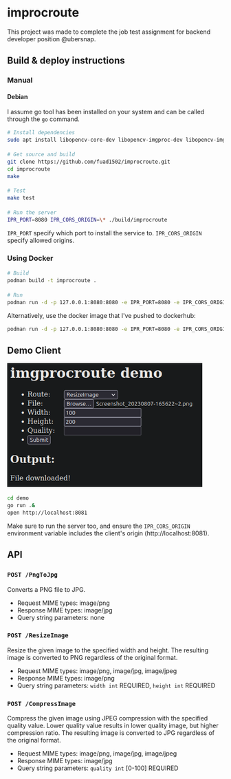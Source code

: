 # improcroute

This project was made to complete the job test assignment for backend developer
position @ubersnap.

## Build & deploy instructions

### Manual

#### Debian

I assume go tool has been installed on your system and can be called through the `go` command.

```sh
# Install dependencies
sudo apt install libopencv-core-dev libopencv-imgproc-dev libopencv-imgcodecs-dev cmake build-essential

# Get source and build
git clone https://github.com/fuad1502/improcroute.git
cd improcroute
make

# Test
make test

# Run the server
IPR_PORT=8080 IPR_CORS_ORIGIN=\* ./build/improcroute
```

`IPR_PORT` specify which port to install the service to. `IPR_CORS_ORIGIN` specify allowed origins.

### Using Docker

```sh
# Build
podman build -t improcroute .

# Run
podman run -d -p 127.0.0.1:8080:8080 -e IPR_PORT=8080 -e IPR_CORS_ORIGIN=\* improcroute
```

Alternatively, use the docker image that I've pushed to dockerhub:
```sh
podman run -d -p 127.0.0.1:8080:8080 -e IPR_PORT=8080 -e IPR_CORS_ORIGIN=\* fuad1502/improcroute
```

## Demo Client
![](doc/demo.png)

```sh
cd demo
go run .&
open http://localhost:8081
```

Make sure to run the server too, and ensure the `IPR_CORS_ORIGIN` environment
variable includes the client's origin (http://localhost:8081).

## API

### `POST /PngToJpg`
Converts a PNG file to JPG.
- Request MIME types: image/png
- Response MIME types: image/jpg
- Query string parameters: none

### `POST /ResizeImage`
Resize the given image to the specified width and height. The resulting image
is converted to PNG regardless of the original format.
- Request MIME types: image/png, image/jpg, image/jpeg
- Response MIME types: image/png
- Query string parameters: `width int` REQUIRED, `height int` REQUIRED

### `POST /CompressImage`
Compress the given image using JPEG compression with the specified quality
value. Lower quality value results in lower quality image, but higher
compression ratio. The resulting image is converted to JPG regardless of the
original format.
- Request MIME types: image/png, image/jpg, image/jpeg
- Response MIME types: image/jpg
- Query string parameters: `quality int` [0-100] REQUIRED
